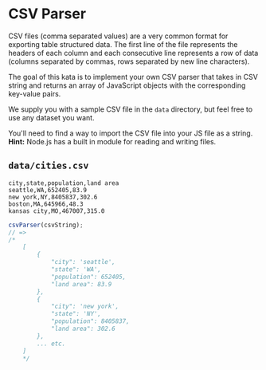 # CSV Parser

CSV files (comma separated values) are a very common format for exporting table structured data. The first line of the file represents the headers of each column and each consecutive line represents a row of data (columns separated by commas, rows separated by new line characters).

The goal of this kata is to implement your own CSV parser that takes in CSV string and returns an array of JavaScript objects with the corresponding key-value pairs.

We supply you with a sample CSV file in the `data` directory, but feel free to use any dataset you want.

You'll need to find a way to import the CSV file into your JS file as a string. **Hint:** Node.js has a built in module for reading and writing files.

## `data/cities.csv`

```CSV
city,state,population,land area
seattle,WA,652405,83.9
new york,NY,8405837,302.6
boston,MA,645966,48.3
kansas city,MO,467007,315.0
```

```javascript
csvParser(csvString);
// =>
/*
    [
        {
            "city": 'seattle',
            "state": 'WA',
            "population": 652405,
            "land area": 83.9
        },
        {
            "city": 'new york',
            "state": 'NY',
            "population": 8405837,
            "land area": 302.6
        },
        ... etc.
    ]
    */
```
